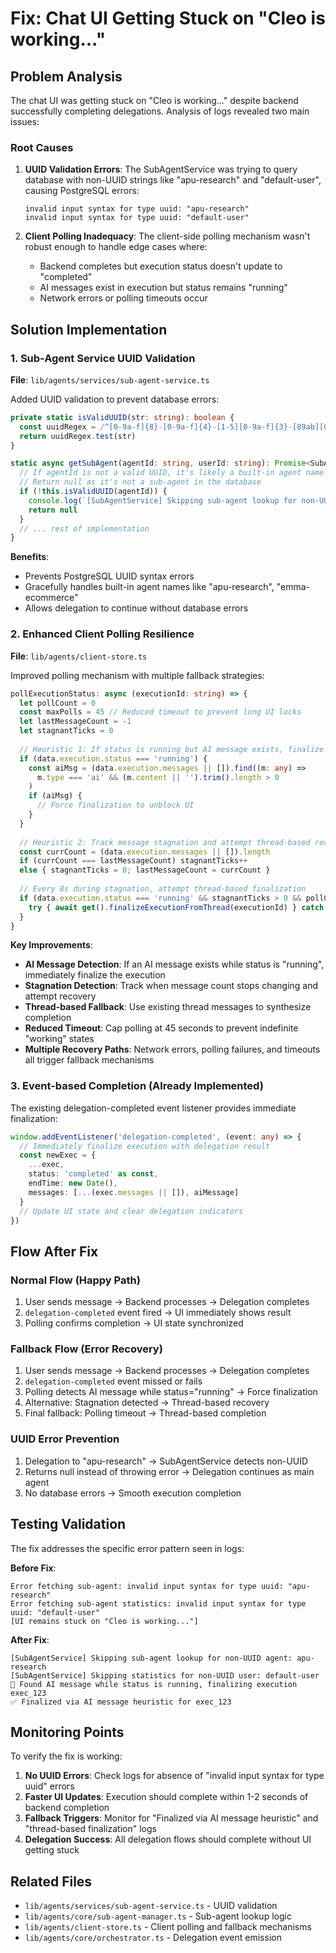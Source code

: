 # Fix: Chat UI Getting Stuck on "Cleo is working..."

## Problem Analysis

The chat UI was getting stuck on "Cleo is working..." despite backend successfully completing delegations. Analysis of logs revealed two main issues:

### Root Causes

1. **UUID Validation Errors**: The SubAgentService was trying to query database with non-UUID strings like "apu-research" and "default-user", causing PostgreSQL errors:
   ```
   invalid input syntax for type uuid: "apu-research"
   invalid input syntax for type uuid: "default-user"
   ```

2. **Client Polling Inadequacy**: The client-side polling mechanism wasn't robust enough to handle edge cases where:
   - Backend completes but execution status doesn't update to "completed"
   - AI messages exist in execution but status remains "running"
   - Network errors or polling timeouts occur

## Solution Implementation

### 1. Sub-Agent Service UUID Validation

**File**: `lib/agents/services/sub-agent-service.ts`

Added UUID validation to prevent database errors:

```typescript
private static isValidUUID(str: string): boolean {
  const uuidRegex = /^[0-9a-f]{8}-[0-9a-f]{4}-[1-5][0-9a-f]{3}-[89ab][0-9a-f]{3}-[0-9a-f]{12}$/i
  return uuidRegex.test(str)
}

static async getSubAgent(agentId: string, userId: string): Promise<SubAgent | null> {
  // If agentId is not a valid UUID, it's likely a built-in agent name like "apu-research"
  // Return null as it's not a sub-agent in the database
  if (!this.isValidUUID(agentId)) {
    console.log(`[SubAgentService] Skipping sub-agent lookup for non-UUID agent: ${agentId}`)
    return null
  }
  // ... rest of implementation
}
```

**Benefits**:
- Prevents PostgreSQL UUID syntax errors
- Gracefully handles built-in agent names like "apu-research", "emma-ecommerce"
- Allows delegation to continue without database errors

### 2. Enhanced Client Polling Resilience

**File**: `lib/agents/client-store.ts`

Improved polling mechanism with multiple fallback strategies:

```typescript
pollExecutionStatus: async (executionId: string) => {
  let pollCount = 0
  const maxPolls = 45 // Reduced timeout to prevent long UI locks
  let lastMessageCount = -1
  let stagnantTicks = 0
  
  // Heuristic 1: If status is running but AI message exists, finalize immediately
  if (data.execution.status === 'running') {
    const aiMsg = (data.execution.messages || []).find((m: any) => 
      m.type === 'ai' && (m.content || '').trim().length > 0
    )
    if (aiMsg) {
      // Force finalization to unblock UI
    }
  }
  
  // Heuristic 2: Track message stagnation and attempt thread-based recovery
  const currCount = (data.execution.messages || []).length
  if (currCount === lastMessageCount) stagnantTicks++
  else { stagnantTicks = 0; lastMessageCount = currCount }
  
  // Every 8s during stagnation, attempt thread-based finalization
  if (data.execution.status === 'running' && stagnantTicks > 0 && pollCount % 8 === 0) {
    try { await get().finalizeExecutionFromThread(executionId) } catch {}
  }
}
```

**Key Improvements**:
- **AI Message Detection**: If an AI message exists while status is "running", immediately finalize the execution
- **Stagnation Detection**: Track when message count stops changing and attempt recovery
- **Thread-based Fallback**: Use existing thread messages to synthesize completion
- **Reduced Timeout**: Cap polling at 45 seconds to prevent indefinite "working" states
- **Multiple Recovery Paths**: Network errors, polling failures, and timeouts all trigger fallback mechanisms

### 3. Event-based Completion (Already Implemented)

The existing delegation-completed event listener provides immediate finalization:

```typescript
window.addEventListener('delegation-completed', (event: any) => {
  // Immediately finalize execution with delegation result
  const newExec = {
    ...exec,
    status: 'completed' as const,
    endTime: new Date(),
    messages: [...(exec.messages || []), aiMessage]
  }
  // Update UI state and clear delegation indicators
})
```

## Flow After Fix

### Normal Flow (Happy Path)
1. User sends message → Backend processes → Delegation completes
2. `delegation-completed` event fired → UI immediately shows result
3. Polling confirms completion → UI state synchronized

### Fallback Flow (Error Recovery)
1. User sends message → Backend processes → Delegation completes
2. `delegation-completed` event missed or fails
3. Polling detects AI message while status="running" → Force finalization
4. Alternative: Stagnation detected → Thread-based recovery
5. Final fallback: Polling timeout → Thread-based completion

### UUID Error Prevention
1. Delegation to "apu-research" → SubAgentService detects non-UUID
2. Returns null instead of throwing error → Delegation continues as main agent
3. No database errors → Smooth execution completion

## Testing Validation

The fix addresses the specific error pattern seen in logs:

**Before Fix**:
```
Error fetching sub-agent: invalid input syntax for type uuid: "apu-research"
Error fetching sub-agent statistics: invalid input syntax for type uuid: "default-user"
[UI remains stuck on "Cleo is working..."]
```

**After Fix**:
```
[SubAgentService] Skipping sub-agent lookup for non-UUID agent: apu-research
[SubAgentService] Skipping statistics for non-UUID user: default-user
🔧 Found AI message while status is running, finalizing execution exec_123
✅ Finalized via AI message heuristic for exec_123
```

## Monitoring Points

To verify the fix is working:

1. **No UUID Errors**: Check logs for absence of "invalid input syntax for type uuid" errors
2. **Faster UI Updates**: Execution should complete within 1-2 seconds of backend completion
3. **Fallback Triggers**: Monitor for "Finalized via AI message heuristic" and "thread-based finalization" logs
4. **Delegation Success**: All delegation flows should complete without UI getting stuck

## Related Files

- `lib/agents/services/sub-agent-service.ts` - UUID validation
- `lib/agents/core/sub-agent-manager.ts` - Sub-agent lookup logic
- `lib/agents/client-store.ts` - Client polling and fallback mechanisms
- `lib/agents/core/orchestrator.ts` - Delegation event emission
